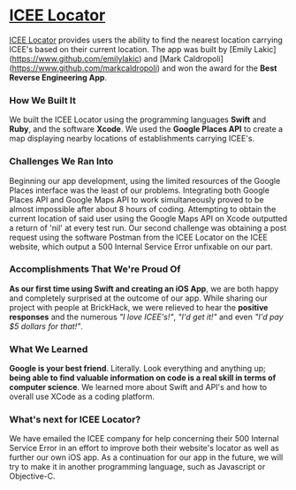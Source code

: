 # [ICEE Locator](http://github.com/emilylakic/iceelocator/)

[ICEE Locator](https://github.com/emilylakic/iceelocator) provides users the ability to find the nearest location carrying ICEE's based on their current location. The app was built by [Emily Lakic] (https://www.github.com/emilylakic) and [Mark Caldropoli] (https://www.github.com/markcaldropoli) and won the award for the **Best Reverse Engineering App**.

### How We Built It

We built the ICEE Locator using the programming languages **Swift** and **Ruby**, and the software **Xcode**. We used the **Google Places API** to create a map displaying nearby locations of establishments carrying ICEE's.

### Challenges We Ran Into

Beginning our app development, using the limited resources of the Google Places interface was the least of our problems. Integrating both Google Places API and Google Maps API to work simultaneously proved to be almost impossible after about 8 hours of coding. Attempting to obtain the current location of said user using the Google Maps API on Xcode outputted a return of 'nil' at every test run. Our second challenge was obtaining a post request using the software Postman from the ICEE Locator on the ICEE website, which output a 500 Internal Service Error unfixable on our part.

### Accomplishments That We're Proud Of 

**As our first time using Swift and creating an iOS App**, we are both happy and completely surprised at the outcome of our app. While sharing our project with people at BrickHack, we were relieved to hear the **positive responses** and the numerous *"I love ICEE's!"*, *"I'd get it!"* and even *"I'd pay $5 dollars for that!"*.

### What We Learned

**Google is your best friend**. Literally. Look everything and anything up; **being able to find valuable information on code is a real skill in terms of computer science**. We learned more about Swift and API's and how to overall use XCode as a coding platform.

### What's next for ICEE Locator?

We have emailed the ICEE company for help concerning their 500 Internal Service Error in an effort to improve both their website's locator as well as further our own iOS app. As a continuation for our app in the future, we will try to make it in another programming language, such as Javascript or Objective-C.
